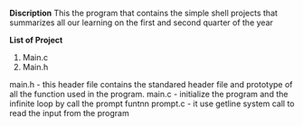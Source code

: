 **Discription**
This the program that contains the simple shell projects that summarizes all our learning on the first and second quarter of the year

**List of Project**
1. Main.c
2. Main.h


main.h - this  header file contains the standared header file and prototype of all the function used in the program.
main.c - initialize the program and the infinite loop by call the prompt funtnn
prompt.c - it use getline system call to read the input from the program
